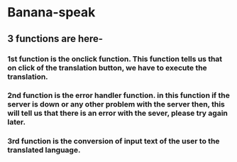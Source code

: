 # Banana-speak

## 3 functions are here- 
### 1st function is the onclick function. This function tells us that on click of the translation button, we have to execute the translation.
### 2nd function is the error handler function. in this function if the server is down or any other problem with the server then, this will tell us that there is an error with the sever, please try again later.
### 3rd function is the conversion of input text of the user to the translated language. 
